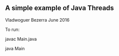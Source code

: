 ## A simple example of Java Threads

Vladwoguer Bezerra June 2016

To run:

javac Main.java

java Main